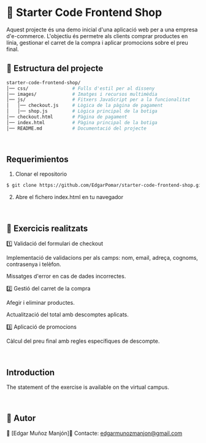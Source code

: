 # 🛒 Starter Code Frontend Shop

Aquest projecte és una demo inicial d'una aplicació web per a una empresa d'e-commerce. L'objectiu és permetre als clients comprar productes en línia, gestionar el carret de la compra i aplicar promocions sobre el preu final.

## 📂 Estructura del projecte
```bash
starter-code-frontend-shop/
│── css/                # Fulls d'estil per al disseny
│── images/             # Imatges i recursos multimèdia
│── js/                 # Fitxers JavaScript per a la funcionalitat
│   │── checkout.js     # Lògica de la pàgina de pagament
│   │── shop.js         # Lògica principal de la botiga
│── checkout.html       # Pàgina de pagament
│── index.html          # Pàgina principal de la botiga
│── README.md           # Documentació del projecte
```
<br>

## Requerimientos


1. Clonar el repositorio
```bash
$ git clone https://github.com/EdgarPomar/starter-code-frontend-shop.git
```

2. Abre el fichero index.html en tu navegador

<br>

## 📝 Exercicis realitzats

1️⃣ Validació del formulari de checkout

Implementació de validacions per als camps: nom, email, adreça, cognoms, contrasenya i telèfon.

Missatges d'error en cas de dades incorrectes.

2️⃣ Gestió del carret de la compra

Afegir i eliminar productes.

Actualització del total amb descomptes aplicats.

3️⃣ Aplicació de promocions

Càlcul del preu final amb regles específiques de descompte.


<br>

## Introduction

The statement of the exercise is available on the virtual campus.

<br>


## 📌 Autor

👤 [Edgar Muñoz Manjón]📧 Contacte: edgarmunozmanjon@gmail.com
